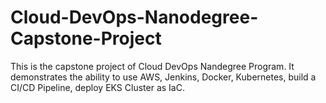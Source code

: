 # Cloud-DevOps-Nanodegree-Capstone-Project
This is the capstone project of Cloud DevOps Nandegree Program. It demonstrates the ability to use AWS, Jenkins, Docker, Kubernetes, build a CI/CD Pipeline, deploy EKS Cluster as IaC.
